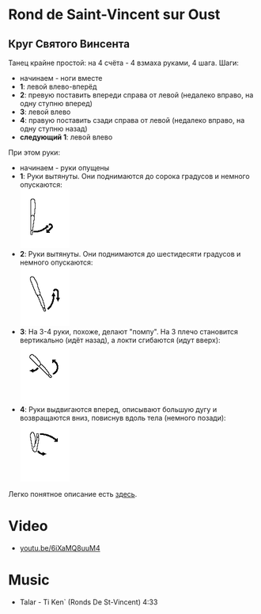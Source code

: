 Rond de Saint-Vincent sur Oust
==============================
Круг Cвятого Винсента
---------------------

Танец крайне простой: на 4 счёта - 4 взмаха руками, 4 шага. Шаги:
* начинаем - ноги вместе
* **1**: левой влево-вперёд
* **2**: превую поставить впереди справа от левой (недалеко вправо, на одну ступню вперед)
* **3**: левой влево
* **4**: правую поставить сзади справа от левой (недалеко вправо, на одну ступню назад)
* **следующий 1**: левой влево

При этом руки:

* начинаем - руки опущены
* **1**: Руки вытянуты. Они поднимаются до сорока градусов и немного опускаются:  
  ![1](rond-de-saint-vincent/rond_de_saint-vincent_bras_1.gif)
* **2**: Руки вытянуты. Они поднимаются до шестидесяти градусов и немного опускаются:  
  ![2](rond-de-saint-vincent/rond_de_saint-vincent_bras_2.gif)
* **3**: На 3-4 руки, похоже, делают "помпу". На 3 плечо становится вертикально (идёт назад), а локти сгибаются (идут вверх):  
  ![3](rond-de-saint-vincent/rond_de_saint-vincent_bras_3.gif)
* **4**: Руки выдвигаются вперед, описывают большую дугу и возвращаются вниз, повиснув вдоль тела (немного позади):  
  ![4](rond-de-saint-vincent/rond_de_saint-vincent_bras_4.gif)

Легко понятное описание есть [здесь](https://translate.google.ru/translate?sl=fr&tl=ru&js=y&prev=_t&hl=en&ie=UTF-8&u=http%3A%2F%2Fdansesbretonnes.gwalarn.org%2Fdanses%2Frond_de_saint-vincent_sur_oust.html&edit-text=).

Video
=====
* [youtu.be/6iXaMQ8uuM4](https://www.youtube.com/watch?v=6iXaMQ8uuM4)


Music
=====
* Talar - Ti Ken` (Ronds De St-Vincent) 4:33
